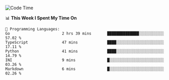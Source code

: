 <!--START_SECTION:waka-->
![Code Time](http://img.shields.io/badge/Code%20Time-1%2C003%20hrs%205%20mins-blue)

📊 **This Week I Spent My Time On** 

```text
💬 Programming Languages: 
Go                       2 hrs 39 mins       ██████████████░░░░░░░░░░░   57.02 % 
TypeScript               47 mins             ████░░░░░░░░░░░░░░░░░░░░░   17.11 % 
Python                   41 mins             ████░░░░░░░░░░░░░░░░░░░░░   14.79 % 
INI                      9 mins              █░░░░░░░░░░░░░░░░░░░░░░░░   03.26 % 
Markdown                 6 mins              █░░░░░░░░░░░░░░░░░░░░░░░░   02.26 % 
```


<!--END_SECTION:waka-->
